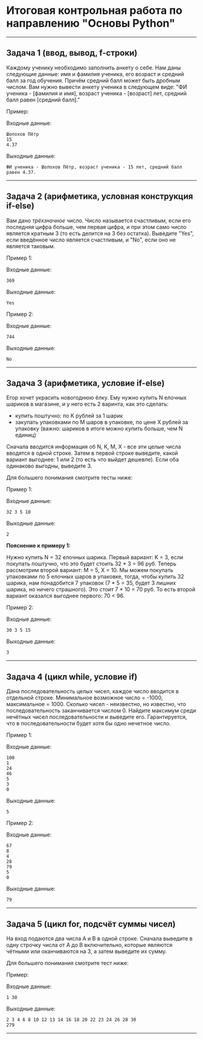 # Итоговая контрольная работа по направлению "Основы Python"
-------------------------------------------------------------------------------
## Задача 1 (ввод, вывод, f-строки)
Каждому ученику необходимо заполнить анкету о себе. Нам даны следующие данные: имя и фамилия ученика, его возраст и средний балл за год обучения. Причём средний балл может быть дробным числом. Вам нужно вывести анкету ученика в следующем виде:
"ФИ ученика - [фамилия и имя], возраст ученика - [возраст] лет, средний балл равен [средний балл]."

Пример:

Входные данные:
```
Шолохов Пётр
15
4.37
```
Выходные данные:
```
ФИ ученика - Шолохов Пётр, возраст ученика - 15 лет, средний балл равен 4.37.
```
-------------------------------------------------------------------------------
## Задача 2 (арифметика, условная конструкция if-else)
Вам дано _трёхзначное_ число. Число называется счастливым, если его последняя цифра больше, чем первая цифра, и при этом само число является кратным 3 (то есть делится на 3 без остатка). Выведите "Yes", если введённое число является счастливым, и "No", если оно не является таковым.

Пример 1:

Входные данные:
```
369
```
Выходные данные:
```
Yes
```

Пример 2:

Входные данные:
```
744
```
Выходные данные:
```
No
```
-------------------------------------------------------------------------------
## Задача 3 (арифметика, условие if-else)
Егор хочет украсить новогоднюю ёлку. Ему нужно купить N елочных шариков в магазине, и у него есть 2 варинта, как это сделать:

- купить поштучно: по K рублей за 1 шарик
- закупать упаковками по M шаров в упаковке, по цене X рублей за упаковку (важно: шариков в итоге можно купить больше, чем N единиц)

Сначала вводится информация об N, K, M, X - все эти целые числа вводятся в одной строке. Затем в первой строке выведите, какой вариант выгоднее: 1 или 2 (то есть что выйдет дешевле). Если оба одинаково выгодны, выведите 3.

Для большего понимания смотрите тесты ниже:

Пример 1:

Входные данные:
```
32 3 5 10
```
Выходные данные:
```
2
```
__Пояснение к примеру 1:__

Нужно купить N = 32 елочных шарика. Первый вариант: K = 3, если покупать поштучно, что это будет стоить 32 * 3 = 96 руб. Теперь рассмотрим второй вариант: M = 5, X = 10. Мы можем покупать упаковками по 5 елочных шаров в упаковке, тогда, чтобы купить 32 шарика, нам понадобится 7 упаковок (7 * 5 = 35, будет  3 лишних шарика, но ничего страшного). Это стоит 7 * 10 = 70 руб. То есть второй вариант оказался выгоднее первого: 70 < 96.

Пример 2:

Входные данные:
```
30 3 5 15
```
Выходные данные:
```
3
```
-------------------------------------------------------------------------------
## Задача 4 (цикл while, условие if)
Дана последовательность целых чисел, каждое число вводится в отдельной строке. Минимальное возможное число = -1000, максимальное = 1000. Сколько чисел - неизвестно, но известно, что последовательность заканчивается числом 0. Найдите максимум среди нечётных чисел последовательности и выведите его. Гарантируется, что в последовательности будет хотя бы одно нечетное число.

Пример 1:

Входные данные:
```
100
1
24
46
5
3
0
```
Выходные данные:
```
5
```

Пример 2:

Входные данные:
```
67
8
4
28
79
5
0
```
Выходные данные:
```
79
```
-------------------------------------------------------------------------------
## Задача 5 (цикл for, подсчёт суммы чисел)
На вход подаются два числа A и B в одной строке. Сначала выведите в одну строчку числа от A до B включительно, которые являются чётными или оканчиваются на 3, а затем выведите их сумму.

Для большего понимания смотрите тест ниже:

Пример:

Входные данные:
```
1 30
```
Выходные данные:
```
2 3 4 6 8 10 12 13 14 16 18 20 22 23 24 26 28 30
279
```
-------------------------------------------------------------------------------
